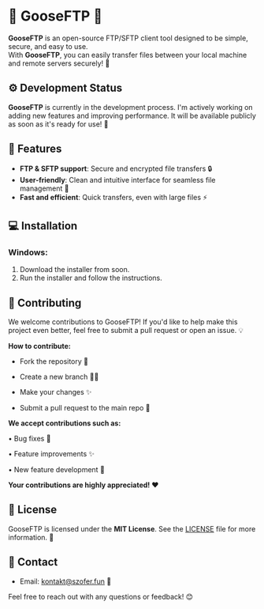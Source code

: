 # 🌟 **GooseFTP** 🌟

**GooseFTP** is an open-source FTP/SFTP client tool designed to be simple, secure, and easy to use.  
With **GooseFTP**, you can easily transfer files between your local machine and remote servers securely! 🚀

## ⚙️ Development Status

**GooseFTP** is currently in the development process. I'm actively working on adding new features and improving performance. It will be available publicly as soon as it's ready for use! 🚧


## 🚀 Features
- **FTP & SFTP support**: Secure and encrypted file transfers 🔒
- **User-friendly**: Clean and intuitive interface for seamless file management 📂
- **Fast and efficient**: Quick transfers, even with large files ⚡

## 💻 Installation

### Windows:
1. Download the installer from soon.
2. Run the installer and follow the instructions.


## 🤝 Contributing

We welcome contributions to GooseFTP! If you'd like to help make this project even better, feel free to submit a pull request or open an issue. 💡

**How to contribute:**
- Fork the repository 🍴

- Create a new branch 🧑‍💻

- Make your changes ✨

- Submit a pull request to the main repo 🔄

**We accept contributions such as:**

• Bug fixes 🐞

• Feature improvements ✨

• New feature development 🚀

**Your contributions are highly appreciated! ❤️**

## 📜 License
GooseFTP is licensed under the **MIT License**. See the [LICENSE](https://github.com/Bleee411/GooseFTP/blob/main/LICENSE) file for more information. 📝

## 💬 Contact

- Email: kontakt@szofer.fun 📧

Feel free to reach out with any questions or feedback! 😊
